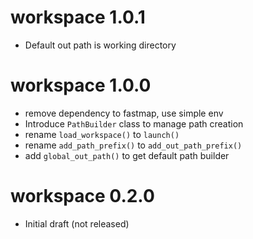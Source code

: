 
# workspace 1.0.1

* Default out path is working directory

# workspace 1.0.0

* remove dependency to fastmap, use simple env
* Introduce `PathBuilder` class to manage path creation
* rename `load_workspace()` to `launch()`
* rename `add_path_prefix()` to `add_out_path_prefix()`
* add `global_out_path()` to get default path builder

# workspace 0.2.0

* Initial draft (not released)

